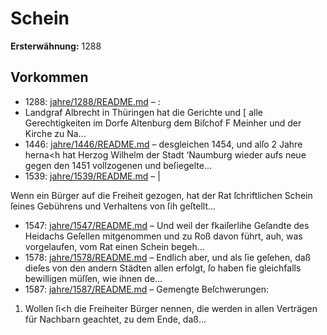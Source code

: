 # Schein

**Ersterwähnung:** 1288

## Vorkommen
- 1288: [jahre/1288/README.md](../jahre/1288/README.md) – :
- Landgraf Albrecht in Thüringen hat die Gerichte und
[ alle Gerechtigkeiten im Dorfe Altenburg dem Biſchof
F Meinher und der Kirche zu Na...
- 1446: [jahre/1446/README.md](../jahre/1446/README.md) – desgleichen 1454, und
alſo 2 Jahre herna<h hat Herzog Wilhelm der Stadt
‘Naumburg wieder aufs neue gegen den 1451 vollzogenen
und beſiegelte...
- 1539: [jahre/1539/README.md](../jahre/1539/README.md) – |

Wenn ein Bürger auf die Freiheit gezogen, hat der
Rat ſchriftlichen Schein ſeines Gebührens und Verhaltens
von ſih geſtellt...
- 1547: [jahre/1547/README.md](../jahre/1547/README.md) – Und weil der fkaiſerlihe Geſandte des
Heidachs Geſellen mitgenommen und zu Roß davon führt,
auh, was vorgelaufen, vom Rat einen Schein begeh...
- 1578: [jahre/1578/README.md](../jahre/1578/README.md) – Endlich aber, und als ſie geſehen, daß
dieſes von den andern Städten allen erfolgt, ſo haben
fie gleichfalls bewilligen müſſen, wie ihnen de...
- 1587: [jahre/1587/README.md](../jahre/1587/README.md) – Gemengte Beſchwerungen:

1) Wollen ſi<h die Freiheiter Bürger nennen, die
werden in allen Verträgen für Nachbarn geachtet, zu dem
Ende, daß...
